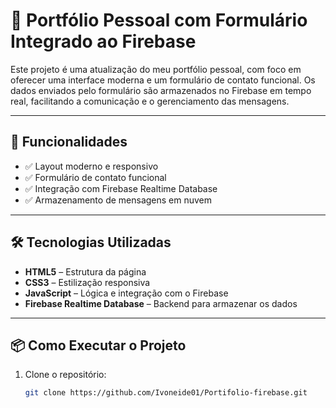 # 💼 Portfólio Pessoal com Formulário Integrado ao Firebase

Este projeto é uma atualização do meu portfólio pessoal, com foco em oferecer uma interface moderna e um formulário de contato funcional. Os dados enviados pelo formulário são armazenados no Firebase em tempo real, facilitando a comunicação e o gerenciamento das mensagens.

---

## 🚀 Funcionalidades

- ✅ Layout moderno e responsivo
- ✅ Formulário de contato funcional
- ✅ Integração com Firebase Realtime Database
- ✅ Armazenamento de mensagens em nuvem

---

## 🛠️ Tecnologias Utilizadas

- **HTML5** – Estrutura da página
- **CSS3** – Estilização responsiva
- **JavaScript** – Lógica e integração com o Firebase
- **Firebase Realtime Database** – Backend para armazenar os dados

---

## 📦 Como Executar o Projeto

1. Clone o repositório:
   ```bash
   git clone https://github.com/Ivoneide01/Portifolio-firebase.git

